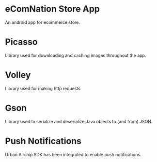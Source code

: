 # eComNation Store App
An android app for ecommerce store. 

# Picasso
Library used for downloading and caching images throughout the app.

# Volley
Library used for making http requests

# Gson
Library used to serialize and deserialize Java objects to (and from) JSON.

# Push Notifications
Urban Airship SDK has been integrated to enable push notifications.
